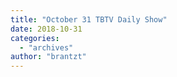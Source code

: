 ```yaml
---
title: "October 31 TBTV Daily Show"
date: 2018-10-31
categories: 
  - "archives"
author: "brantzt"
---
```



